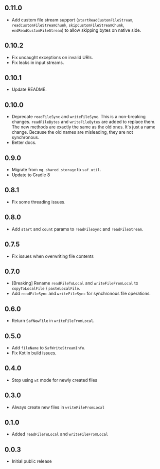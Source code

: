 ## 0.11.0

- Add custom file stream support (`startReadCustomFileStream`, `readCustomFileStreamChunk`, `skipCustomFileStreamChunk`, `endReadCustomFileStream`) to allow skipping bytes on native side.

## 0.10.2

- Fix uncaught exceptions on invalid URIs.
- Fix leaks in input streams.

## 0.10.1

- Update README.

## 0.10.0

- Deprecate `readFileSync` and `writeFileSync`. This is a non-breaking changes. `readFileBytes` and `writeFileBytes` are added to replace them. The new methods are exactly the same as the old ones. It's just a name change. Because the old names are misleading, they are not synchronous.
- Better docs.

## 0.9.0

- Migrate from `mg_shared_storage` to `saf_util`.
- Update to Gradle 8

## 0.8.1

- Fix some threading issues.

## 0.8.0

- Add `start` and `count` params to `readFileSync` and `readFileStream`.

## 0.7.5

- Fix issues when overwriting file contents

## 0.7.0

- [Breaking] Rename `readFileToLocal` and `writeFileFromLocal` to `copyToLocalFile` / `pasteLocalFile`.
- Add `readFileSync` and `writeFileSync` for synchronous file operations.

## 0.6.0

- Return `SafNewFile` in `writeFileFromLocal`.

## 0.5.0

- Add `fileName` to `SafWriteStreamInfo`.
- Fix Kotlin build issues.

## 0.4.0

- Stop using `wt` mode for newly created files

## 0.3.0

- Always create new files in `writeFileFromLocal`

## 0.1.0

- Added `readFileToLocal` and `writeFileFromLocal`

## 0.0.3

- Initial public release
